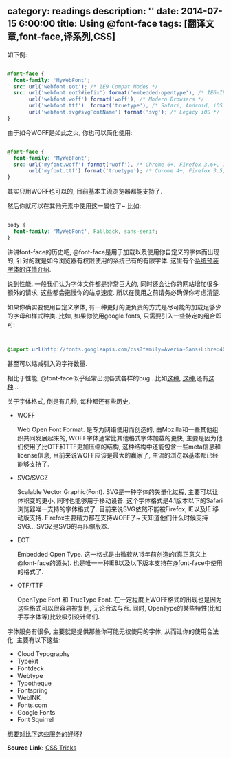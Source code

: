 category: readings
description: ''
date: 2014-07-15 6:00:00
title: Using @font-face
tags: [翻译文章,font-face,译系列,CSS]
---

如下例:


``` css

@font-face {
  font-family: 'MyWebFont';
  src: url('webfont.eot'); /* IE9 Compat Modes */
  src: url('webfont.eot?#iefix') format('embedded-opentype'), /* IE6-IE8 */
       url('webfont.woff') format('woff'), /* Modern Browsers */
       url('webfont.ttf')  format('truetype'), /* Safari, Android, iOS */
       url('webfont.svg#svgFontName') format('svg'); /* Legacy iOS */
}

```


由于如今WOFF是如此之火, 你也可以简化使用:


``` css

@font-face {
  font-family: 'MyWebFont';
  src: url('myfont.woff') format('woff'), /* Chrome 6+, Firefox 3.6+, IE 9+, Safari 5.1+ */
       url('myfont.ttf') format('truetype'); /* Chrome 4+, Firefox 3.5, Opera 10+, Safari 3—5 */
}

```

其实只用WOFF也可以的, 目前基本主流浏览器都能支持了.

然后你就可以在其他元素中使用这一属性了~ 比如:


``` css

body {
  font-family: 'MyWebFont', Fallback, sans-serif;
}

```


讲讲font-face的历史吧, @font-face是用于加载以及使用你自定义的字体而出现的, 针对的就是如今浏览器有权限使用的系统已有的有限字体. 这里有个<a href="http://practicaltypography.com/system-fonts.html" target="_blank">系统预装字体的详情介绍</a>.

说到性能. 一般我们认为字体文件都是非常巨大的, 同时还会让你的网站增加很多额外的请求, 这些都会拖慢你的站点速度. 所以在使用之前请务必确保你考虑清楚.

如果你确实要使用自定义字体, 有一种更好的更负责的方式是尽可能的加载足够少的字母和样式种类. 比如, 如果你使用google fonts, 只需要引入一些特定的组合即可:


``` css


@import url(http://fonts.googleapis.com/css?family=Averia+Sans+Libre:400,300italic,700);


```

甚至可以缩减引入的字符数量.


相比于性能, @font-face似乎经常出现各式各样的bug...比如<a href="http://blog.typekit.com/2014/02/28/new-bug-in-chrome-v33-affecting-web-fonts/" target="_blank">这种</a>, <a href="http://www.fontspring.com/support/troubleshooting/font-face-bugs" target="_blank">这种</a>,还有<a href="http://ianfeather.co.uk/ten-reasons-we-switched-from-an-icon-font-to-svg/" target="_blank">这种</a>...


关于字体格式, 倒是有几种, 每种都还有些历史.


<ul>
  <li>WOFF
    <p>Web Open Font Format. 是专为网络使用而创造的, 由Mozilla和一些其他组织共同发展起来的, WOFF字体通常比其他格式字体加载的更快, 主要是因为他们使用了比OTF和TTF更加压缩的结构, 这种结构中还能包含一些meta信息和license信息, 目前来说WOFF应该是最大的赢家了, 主流的浏览器基本都已经能够支持了.</p>
  </li>
  <li>SVG/SVGZ
    <p>Scalable Vector Graphic(Font). SVG是一种字体的矢量化过程, 主要可以让体积变的更小, 同时也能够用于移动设备. 这个字体格式是4.1版本以下的Safari浏览器唯一支持的字体格式了. 目前来说SVG依然不能被Firefox, IE以及IE 移动版支持. Firefox主要精力都在支持WOFF了~ 天知道他们什么时候支持SVG... SVGZ是SVG的再压缩版本.</p>
  </li>
  <li>EOT
    <p>Embedded Open Type. 这一格式是由微软从15年前创造的(真正意义上@font-face的源头). 也是唯一一种IE8以及以下版本支持在@font-face中使用的格式了.</p>
  </li>
  <li>OTF/TTF
    <p>OpenType Font 和 TrueType Font. 在一定程度上WOFF格式的出现也是因为这些格式可以很容易被复制, 无论合法与否. 同时, OpenType的某些特性(比如手写字体等)比较吸引设计师们.</p>
  </li>
</ul>


字体服务有很多, 主要就是提供那些你可能无权使用的字体, 从而让你的使用合法化. 主要有以下这些:

<ul>
  <li>Cloud Typography</li>
  <li>Typekit</li>
  <li>Fontdeck</li>
  <li>Webtype</li>
  <li>Typotheque</li>
  <li>Fontspring</li>
  <li>WebINK</li>
  <li>Fonts.com</li>
  <li>Google Fonts</li>
  <li>Font Squirrel</li>
</ul>



<a href="http://www.smashingmagazine.com/2010/10/20/review-of-popular-web-font-embedding-services/" target="_blank">想要对比下这些服务的好坏?</a>


<strong>Source Link:</strong>  <a href="http://css-tricks.com/snippets/css/using-font-face/" target="_blank">CSS Tricks</a>

